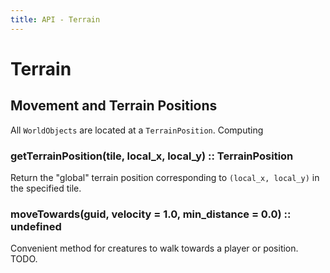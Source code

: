 ```yaml
---
title: API - Terrain
---
```


# Terrain


## Movement and Terrain Positions

All `WorldObjects` are located at a `TerrainPosition`. Computing

### getTerrainPosition(tile, local_x, local_y) :: TerrainPosition

Return the "global" terrain position corresponding to `(local_x, local_y)` in
the specified tile.


### moveTowards(guid, velocity = 1.0, min_distance = 0.0) :: undefined

Convenient method for creatures to walk towards a player or position. TODO.

